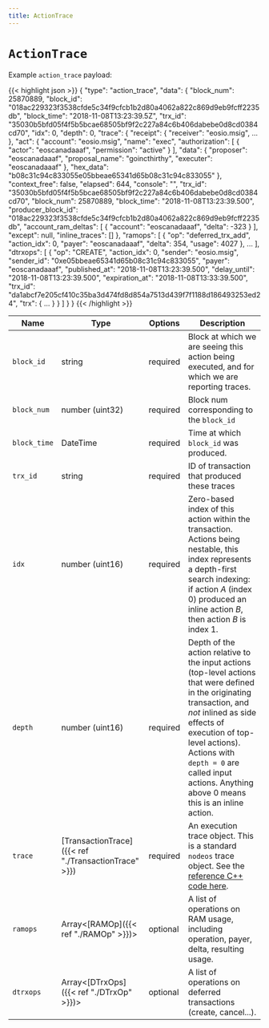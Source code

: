 ```yaml
---
title: ActionTrace
---
```


# `ActionTrace`

Example `action_trace` payload:

{{< highlight json >}}
{
  "type": "action_trace",
  "data": {
    "block_num": 25870889,
    "block_id": "018ac229323f3538cfde5c34f9cfcb1b2d80a4062a822c869d9eb9fcff2235db",
    "block_time": "2018-11-08T13:23:39.5Z",
    "trx_id": "35030b5bfd05f4f5b5bcae68505bf9f2c227a84c6b406dabebe0d8cd0384cd70",
    "idx": 0,
    "depth": 0,
    "trace": {
      "receipt": {
        "receiver": "eosio.msig",
        ...
      },
      "act": {
        "account": "eosio.msig",
        "name": "exec",
        "authorization": [
          {
            "actor": "eoscanadaaaf",
            "permission": "active"
          }
        ],
        "data": {
          "proposer": "eoscanadaaaf",
          "proposal_name": "goincthirthy",
          "executer": "eoscanadaaaf"
        },
        "hex_data": "b08c31c94c833055e05bbeae65341d65b08c31c94c833055"
      },
      "context_free": false,
      "elapsed": 644,
      "console": "",
      "trx_id": "35030b5bfd05f4f5b5bcae68505bf9f2c227a84c6b406dabebe0d8cd0384cd70",
      "block_num": 25870889,
      "block_time": "2018-11-08T13:23:39.500",
      "producer_block_id": "018ac229323f3538cfde5c34f9cfcb1b2d80a4062a822c869d9eb9fcff2235db",
      "account_ram_deltas": [
        {
          "account": "eoscanadaaaf",
          "delta": -323
        }
      ],
      "except": null,
      "inline_traces": []
    },
    "ramops": [
      {
        "op": "deferred_trx_add",
        "action_idx": 0,
        "payer": "eoscanadaaaf",
        "delta": 354,
        "usage": 4027
      },
        ...
    ],
    "dtrxops": [
      {
        "op": "CREATE",
        "action_idx": 0,
        "sender": "eosio.msig",
        "sender_id": "0xe05bbeae65341d65b08c31c94c833055",
        "payer": "eoscanadaaaf",
        "published_at": "2018-11-08T13:23:39.500",
        "delay_until": "2018-11-08T13:23:39.500",
        "expiration_at": "2018-11-08T13:33:39.500",
        "trx_id": "da1abcf7e205cf410c35ba3d474fd8d854a7513d439f7f1188d186493253ed24",
        "trx": {
         ...
        }
      }
    ]
  }
}
{{< /highlight >}}


Name | Type | Options | Description
-----|------|---------|------------
`block_id` | string | required | Block at which we are seeing this action being executed, and for which we are reporting traces.
`block_num` | number (uint32) | required | Block num corresponding to the `block_id`
`block_time` | DateTime | required | Time at which `block_id` was produced.
`trx_id` | string | required | ID of transaction that produced these traces
`idx` | number (uint16) | required | Zero-based index of this action within the transaction. Actions being nestable, this index represents a depth-first search indexing: if action _A_ (index 0) produced an inline action _B_, then action _B_ is index 1.
`depth` | number (uint16) | required | Depth of the action relative to the input actions (top-level actions that were defined in the originating transaction, and _not_ inlined as side effects of execution of top-level actions).  Actions with `depth = 0` are called input actions. Anything above 0 means this is an inline action.
`trace` | [TransactionTrace]({{< ref "./TransactionTrace" >}}) | required | An execution trace object. This is a standard `nodeos` trace object. See the [reference C++ code here](https://github.com/EOSIO/eos/blob/master/libraries/chain/include/eosio/chain/trace.hpp).
`ramops` | Array&lt;[RAMOp]({{< ref "./RAMOp" >}})&gt; | optional | A list of operations on RAM usage, including operation, payer, delta, resulting usage.
`dtrxops` | Array&lt;[DTrxOps]({{< ref "./DTrxOp" >}})&gt; | optional | A list of operations on deferred transactions (create, cancel...).

<!--
  * `dbops` **[Array](https://developer.mozilla.org/docs/Web/JavaScript/Reference/Global_Objects/Array)**: list of database operations, including the payer, the type of the operation (insert, update or delete), the previous row value and the new row value (in case of updates for example).
-->
